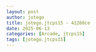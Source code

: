 ```yaml
---
layout: post
author: jotego
title: jotego.jtcps15 - 41268ce
date: 2025-06-13
categories: [Arcade, jtcps15]
tags: [jotego.jtcps15]
---
```


